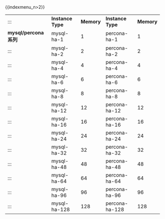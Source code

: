 {{indexmenu_n>2}}

|                      |                   |            |                   |            |
| -------------------- | ----------------- | ---------- | ----------------- | ---------- |
| :::                  | **Instance Type** | **Memory** | **Instance Type** | **Memory** |
| **mysql/percona 系列** | mysql-ha-1        | 1          | percona-ha-1      | 1          |
| :::                  | mysql-ha-2        | 2          | percona-ha-2      | 2          |
| :::                  | mysql-ha-4        | 4          | percona-ha-4      | 4          |
| :::                  | mysql-ha-6        | 6          | percona-ha-6      | 6          |
| :::                  | mysql-ha-8        | 8          | percona-ha-8      | 8          |
| :::                  | mysql-ha-12       | 12         | percona-ha-12     | 12         |
| :::                  | mysql-ha-16       | 16         | percona-ha-16     | 16         |
| :::                  | mysql-ha-24       | 24         | percona-ha-24     | 24         |
| :::                  | mysql-ha-32       | 32         | percona-ha-32     | 32         |
| :::                  | mysql-ha-48       | 48         | percona-ha-48     | 48         |
| :::                  | mysql-ha-64       | 64         | percona-ha-64     | 64         |
| :::                  | mysql-ha-96       | 96         | percona-ha-96     | 96         |
| :::                  | mysql-ha-128      | 128        | percona-ha-128    | 128        |
